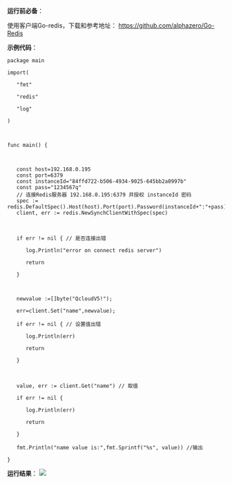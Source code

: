 **运行前必备**：

使用客户端Go-redis，下载和参考地址： https://github.com/alphazero/Go-Redis

**示例代码**：
```
package main

import(

   "fmt"

   "redis"

   "log"

)



func main() {



   const host=192.168.0.195
   const port=6379
   const instanceId="84ffd722-b506-4934-9025-645bb2a0997b"
   const pass="1234567q"
   // 连接Redis服务器 192.168.0.195:6379 并授权 instanceId 密码
   spec := redis.DefaultSpec().Host(host).Port(port).Password(instanceId+":"+pass);
   client, err := redis.NewSynchClientWithSpec(spec)



   if err != nil { // 是否连接出错

      log.Println("error on connect redis server")

      return

   }



   newvalue :=[]byte("QcloudV5!");

   err=client.Set("name",newvalue);

   if err != nil { // 设置值出错

      log.Println(err)

      return

   }

   

   value, err := client.Get("name") // 取值

   if err != nil { 

      log.Println(err)

      return

   }

   fmt.Println("name value is:",fmt.Sprintf("%s", value)) //输出

} 

```

**运行结果**：
![](http://imgcache.tce.fsphere.cn/image/qzonestyle.gtimg.cn/qzone/vas/opensns/res/img/Go-1.png)